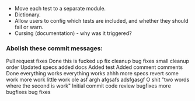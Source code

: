 * Move each test to a separate module.
* Dictionary.
* Allow users to config which tests are included, and whether they should fail or warn.
* Cursing (documentation) - why was it triggered?

### Abolish these commit messages: ###
Pull request fixes
Done
this is fucked up
fix
cleanup
bug fixes
small cleanup
order
Updated specs
added docs
Added test
Added comment
comments
Done everything works
everything works
ahhh
more
specs
revert
some work
more work
little work
ole
asf
argh
afgsafs
adsfgasgf
O shit
"two words where the second is work"
Initial commit
code review
bugfixes
more bugfixes
bug fixes
